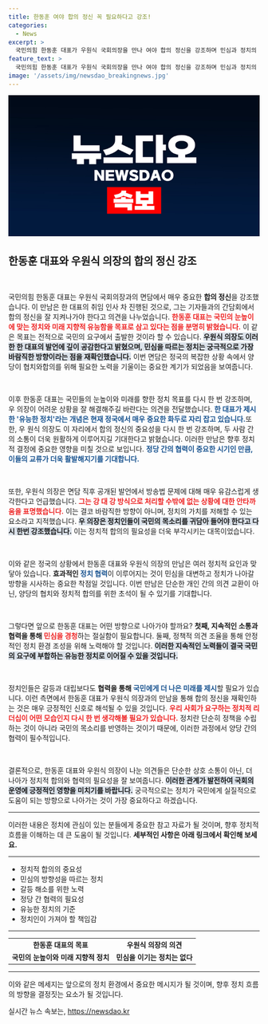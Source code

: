 ```yaml
---
title: 한동훈 여야 합의 정신 꼭 필요하다고 강조!
categories:
  - News
excerpt: >
  국민의힘 한동훈 대표가 우원식 국회의장을 만나 여야 합의 정신을 강조하며 민심과 정치의 연계 중요성을 강조했습니다. 정치의 유능함과 국민 눈높이에 대한 기대가 담긴 이 만남, 그 내막은? 클릭해 확인하세요!
feature_text: >
  국민의힘 한동훈 대표가 우원식 국회의장을 만나 여야 합의 정신을 강조하며 민심과 정치의 연계 중요성을 강조했습니다. 정치의 유능함과 국민 눈높이에 대한 기대가 담긴 이 만남, 그 내막은? 클릭해 확인하세요!
image: '/assets/img/newsdao_breakingnews.jpg'
---
```


<p><img src="/assets/img/newsdao_breakingnews.jpg" alt="bookingtag 속보" /></p>

<h2 data-ke-size="size26">한동훈 대표와 우원식 의장의 합의 정신 강조</h2>

<p>&nbsp;</p>

<p data-ke-size="size16">국민의힘 한동훈 대표는 우원식 국회의장과의 면담에서 매우 중요한 <b>합의 정신</b>을 강조했습니다. 이 만남은 한 대표의 취임 인사 차 진행된 것으로, 그는 기자들과의 간담회에서 합의 정신을 잘 지켜나가야 한다고 의견을 나누었습니다. <b><span style="color: #ee2323;">한동훈 대표는 국민의 눈높이에 맞는 정치와 미래 지향적 유능함을 목표로 삼고 있다는 점을 분명히 밝혔습니다.</span></b> 이 같은 목표는 전적으로 국민의 요구에서 출발한 것이라 할 수 있습니다. <b><span style="background-color: #21538527;">우원식 의장도 이러한 한 대표의 발언에 깊이 공감한다고 밝혔으며, 민심을 따르는 정치는 궁극적으로 가장 바람직한 방향이라는 점을 재확인했습니다.</span></b> 이번 면담은 정국의 복잡한 상황 속에서 양당이 협치와합의를 위해 필요한 노력을 기울이는 중요한 계기가 되었음을 보여줍니다.</p>

<p>&nbsp;</p>

<p data-ke-size="size16">이후 한동훈 대표는 국민들의 눈높이와 미래를 향한 정치 목표를 다시 한 번 강조하며, 우 의장이 어려운 상황을 잘 해결해주길 바란다는 의견을 전달했습니다. <b><span style="color: #1a5490;">한 대표가 제시한 '유능한 정치'라는 개념은 현재 정국에서 매우 중요한 화두로 자리 잡고 있습니다.</span></b>또한, 우 원식 의장도 이 자리에서 합의 정신의 중요성을 다시 한 번 강조하며, 두 사람 간의 소통이 더욱 원활하게 이루어지길 기대한다고 밝혔습니다. 이러한 만남은 향후 정치적 결정에 중요한 영향을 미칠 것으로 보입니다. <b><span style="color: #1a5490;">정당 간의 협력이 중요한 시기인 만큼, 이들의 교류가 더욱 활발해지기를 기대합니다.</span></b></p>

<p>&nbsp;</p>

<p data-ke-size="size16">또한, 우원식 의장은 면담 직후 공개된 발언에서 방송법 문제에 대해 매우 유감스럽게 생각한다고 언급했습니다. <b><span style="color: #ee2323;">그는 강 대 강 방식으로 처리할 수밖에 없는 상황에 대한 안타까움을 표명했습니다.</span></b> 이는 결코 바람직한 방향이 아니며, 정치의 가치를 저해할 수 있는 요소라고 지적했습니다. <b><span style="background-color: #21538527;">우 의장은 정치인들이 국민의 목소리를 귀담아 들어야 한다고 다시 한번 강조했습니다.</span></b> 이는 정치적 합의의 필요성을 더욱 부각시키는 대목이었습니다.</p>

<p>&nbsp;</p>

<p data-ke-size="size16">이와 같은 정국의 상황에서 한동훈 대표와 우원식 의장의 만남은 여러 정치적 요인과 맞닿아 있습니다. <b>효과적인 <span style="color: #1a5490;">정치 협력</span></b>이 이루어지는 것이 민심을 대변하고 정치가 나아갈 방향을 시사하는 중요한 착점일 것입니다. 이번 만남은 단순한 개인 간의 의견 교환이 아닌, 양당의 협치와 정치적 합의를 위한 초석이 될 수 있기를 기대합니다.</p>

<p>&nbsp;</p>

<p data-ke-size="size16">그렇다면 앞으로 한동훈 대표는 어떤 방향으로 나아가야 할까요? <b>첫째, 지속적인 소통과 협력을 통해 <span style="color: #ee2323;">민심을 경청</span></b>하는 절실함이 필요합니다. 둘째, 정책적 의견 조율을 통해 안정적인 정치 환경 조성을 위해 노력해야 할 것입니다. <b><span style="background-color: #21538527;">이러한 지속적인 노력들이 결국 국민의 요구에 부합하는 유능한 정치로 이어질 수 있을 것입니다.</span></b></p>

<p>&nbsp;</p>

<p data-ke-size="size16">정치인들은 갈등과 대립보다도 <b>협력을 통해 <span style="color: #1a5490;">국민에게 더 나은 미래를 제시</span></b>할 필요가 있습니다. 이런 측면에서 한동훈 대표가 우원식 의장과의 만남을 통해 합의 정신을 재확인하는 것은 매우 긍정적인 신호로 해석될 수 있을 것입니다. <b><span style="color: #ee2323;">우리 사회가 요구하는 정치적 리더십이 어떤 모습인지 다시 한 번 생각해볼 필요가 있습니다.</span></b> 정치란 단순히 정책을 수립하는 것이 아니라 국민의 목소리를 반영하는 것이기 때문에, 이러한 과정에서 양당 간의 협력이 필수적입니다.</p>

<p>&nbsp;</p>

<p data-ke-size="size16">결론적으로, 한동훈 대표와 우원식 의장이 나눈 의견들은 단순한 상호 소통이 아닌, 더 나아가 정치적 합의와 협력의 필요성을 잘 보여줍니다. <b><span style="background-color: #21538527;">이러한 관계가 발전하여 국회의 운영에 긍정적인 영향을 미치기를 바랍니다.</span></b> 궁극적으로는 정치가 국민에게 실질적으로 도움이 되는 방향으로 나아가는 것이 가장 중요하다고 하겠습니다.</p>

<hr>

<p data-ke-size="size16">이러한 내용은 정치에 관심이 있는 분들에게 중요한 참고 자료가 될 것이며, 향후 정치적 흐름을 이해하는 데 큰 도움이 될 것입니다. <b>세부적인 사항은 아래 링크에서 확인해 보세요.</b></p>

<hr>

<ul>
<li>정치적 합의의 중요성</li>
<li>민심의 방향성을 따르는 정치</li>
<li>갈등 해소를 위한 노력</li>
<li>정당 간 협력의 필요성</li>
<li>유능한 정치의 기준</li>
<li>정치인이 가져야 할 책임감</li>
</ul>

<hr>

<table>
<tr>
<td style="text-align: center; height: 17px;"><b>한동훈 대표의 목표</b></td>
<td style="text-align: center; height: 17px;"><b>우원식 의장의 의견</b></td>
</tr>
<tr>
<td style="text-align: center; height: 17px;"><b>국민의 눈높이와 미래 지향적 정치</b></td>
<td style="text-align: center; height: 17px;"><b>민심을 이기는 정치는 없다</b></td>
</tr>
</table>

<hr>

<p data-ke-size="size16">이와 같은 메세지는 앞으로의 정치 환경에서 중요한 메시지가 될 것이며, 향후 정치 흐름의 방향을 결정짓는 요소가 될 것입니다.</p>
실시간 뉴스 속보는, <a href="https://newsdao.kr" rel="dofollow">https://newsdao.kr</a>


